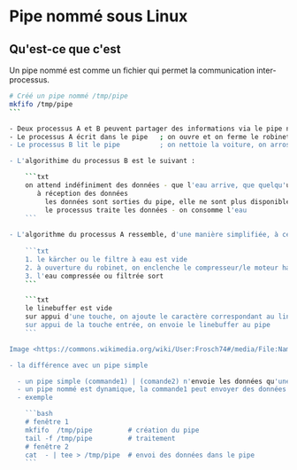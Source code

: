 # Pipe nommé sous Linux

## Qu'est-ce que c'est

Un pipe nommé est comme un fichier qui permet la communication inter-processus.


```bash
# Créé un pipe nommé /tmp/pipe
mkfifo /tmp/pipe 
``` 

- Deux processus A et B peuvent partager des informations via le pipe nommé
- Le processus A écrit dans le pipe   ; on ouvre et on ferme le robinet pour envoyer de l'eau dans le pipe
- Le processus B lit le pipe          ; on nettoie la voiture, on arrose le jardin

- L'algorithime du processus B est le suivant :

    ```txt
    on attend indéfiniment des données - que l'eau arrive, que quelqu'un ouvre le robinet
       à réception des données           
         les données sont sorties du pipe, elle ne sont plus disponibles         
         le processus traite les données - on consomme l'eau
    ```
 
- L'algorithme du processus A ressemble, d'une manière simplifiée, à ceci :
 
    ```txt
    1. le kärcher ou le filtre à eau est vide
    2. à ouverture du robinet, on enclenche le compresseur/le moteur haute pression/le filtre
    3. l'eau compressée ou filtrée sort
    ```

    ```txt
    le linebuffer est vide 
    sur appui d'une touche, on ajoute le caractère correspondant au linebuffer
    sur appui de la touche entrée, on envoie le linebuffer au pipe
    ```

Image <https://commons.wikimedia.org/wiki/User:Frosch74#/media/File:Named_pipe_using_mkfifo.png>

- la différence avec un pipe simple

  - un pipe simple (commande1) | (comande2) n'envoie les données qu'une seule fois, la commande1 se termine et envoie les données à la commande 2
  - un pipe nommé est dynamique, la commande1 peut envoyer des données en continue à la commande2
  - exemple

    ```bash
    # fenêtre 1
    mkfifo  /tmp/pipe         # création du pipe
    tail -f /tmp/pipe         # traitement
    # fenêtre 2
    cat  - | tee > /tmp/pipe  # envoi des données dans le pipe
    ```
 




